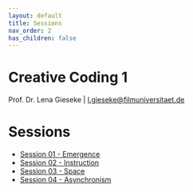 ```yaml
---
layout: default
title: Sessions
nav_order: 2
has_children: false
---
```


# Creative Coding 1
  
Prof. Dr. Lena Gieseke \| l.gieseke@filmuniversitaet.de  
  
# Sessions

* [Session 01 - Emergence](01_emergence/README.md)
* [Session 02 - Instruction](02_instruction/README.md)
* [Session 03 - Space](03_space/README.md)
* [Session 04 - Asynchronism](04_asynchronism/README.md)
<!-- * [Session 05 - Systems](04_asynchronism/README.md) -->

